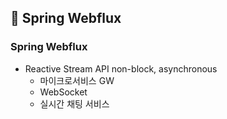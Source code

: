 ## :pushpin: Spring Webflux

### Spring Webflux
- Reactive Stream API non-block, asynchronous
  - 마이크로서비스 GW
  - WebSocket
  - 실시간 채팅 서비스
